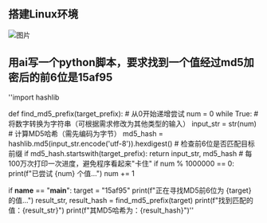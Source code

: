 ## 搭建Linux环境
![图片](C:/Users/hsx/Desktop/搭建Linux环境.png)
## 用ai写一个python脚本，要求找到一个值经过md5加密后的前6位是15af95
''import hashlib

def find_md5_prefix(target_prefix):
    # 从0开始递增尝试
    num = 0
    while True:
        # 将数字转换为字符串（可根据需求修改为其他类型的输入）
        input_str = str(num)
        # 计算MD5哈希（需先编码为字节）
        md5_hash = hashlib.md5(input_str.encode('utf-8')).hexdigest()
        # 检查前6位是否匹配目标前缀
        if md5_hash.startswith(target_prefix):
            return input_str, md5_hash
        # 每100万次打印一次进度，避免程序看起来"卡住"
        if num % 1000000 == 0:
            print(f"已尝试 {num} 个值...")
        num += 1

if __name__ == "__main__":
    target = "15af95"
    print(f"正在寻找MD5前6位为 {target} 的值...")
    result_str, result_hash = find_md5_prefix(target)
    print(f"找到匹配的值：{result_str}")
    print(f"其MD5哈希为：{result_hash}")''

